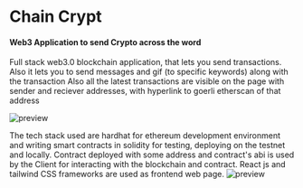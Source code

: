 # Chain Crypt
#### Web3 Application to send Crypto across the word
Full stack web3.0 blockchain application, that lets you send transactions. Also it lets you to send messages and gif (to specific keywords) along with the transaction Also all the latest transactions are visible on the page with sender and reciever addresses, with hyperlink to goerli etherscan of that address

![preview ](https://iili.io/pCj4TB.md.jpg)

The tech stack used are hardhat for ethereum development environment and writing smart contracts in solidity for testing, deploying on the testnet and locally. Contract deployed with some address and contract's abi is used by the Client for interacting with the blockchain and contract. React js and tailwind CSS frameworks are used as frontend web page.
![preview](https://iili.io/pCw2Gn.md.jpg)
